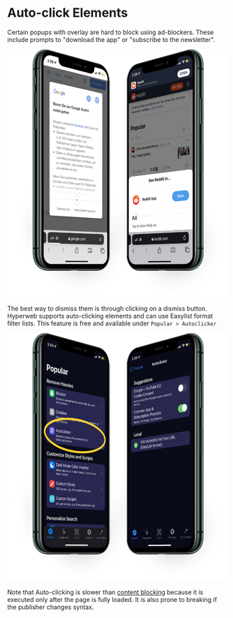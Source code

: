 # Auto-click Elements

Certain popups with overlay are hard to block using ad-blockers. These include prompts to "download the app" or "subscribe to the newsletter".

![](/static/images/dual-facing-autoclick-example.png)

The best way to dismiss them is through clicking on a dismiss button. Hyperweb supports auto-clicking elements and can use Easylist format filter lists. This feature is free and available under `Popular > Autoclicker`

![](/static/images/dual-facing-autoclick.png)

Note that Auto-clicking is slower than [content blocking](/remove-annoyances/block-content) because it is executed only after the page is fully loaded. It is also prone to breaking if the publisher changes syntax.